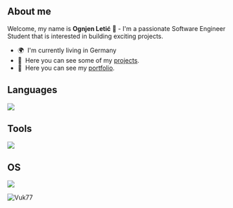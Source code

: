 About me
--------------------------

Welcome, my name is **Ognjen Letić** 👋 - I'm a passionate Software Engineer Student that is interested in building exciting projects.

*   🌍  I'm currently living in Germany
*   📂  Here you can see some of my <a href='https://github.com/Vuk77?tab=repositories'>projects</a>.
*   📰  Here you can see my <a href='https://vuk77.github.io/'>portfolio</a>.

Languages
--------------------------

<p align="left">
  <a href="https://skillicons.dev/">
    <img src="https://skillicons.dev/icons?i=cs,js,css,html" />
  </a>
</p>

Tools
--------------------------

<p align="left">
  <a href="https://skillicons.dev/">
    <img src="https://skillicons.dev/icons?i=github" />
  </a>
</p>

OS
--------------------------

<p align="left">
  <a href="https://skillicons.dev/">
    <img src="https://skillicons.dev/icons?i=linux" />
  </a>
</p>

<img align="left" src="https://github-readme-stats.vercel.app/api?username=Vuk77&count_private=true&show_icons=true&hide_title=true" alt="Vuk77" />
